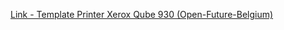[Link - Template Printer Xerox Qube 930 (Open-Future-Belgium)](https://github.com/Open-Future-Belgium/zabbix/tree/master/templates)

